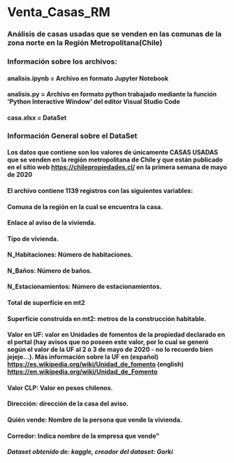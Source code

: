 # Venta_Casas_RM
### Análisis de casas usadas que se venden en las comunas de la zona norte en la Región Metropolitana(Chile)
### Información sobre los archivos:
#### analisis.ipynb = Archivo en formato Jupyter Notebook
#### analisis.py = Archivo en formato python trabajado mediante la función 'Python Interactive Window' del editor Visual Studio Code
#### casa.xlsx = DataSet

### Información General sobre el DataSet

#### Los datos que contiene son los valores de únicamente CASAS USADAS que se venden en la región metropolitana de Chile y que están publicado en el sitio web https://chilepropiedades.cl/ en la primera semana de mayo de 2020

#### El archivo contiene 1139 registros con las siguientes variables:

#### Comuna de la región en la cual se encuentra la casa.
#### Enlace al aviso de la vivienda.
#### Tipo de vivienda.
#### N_Habitaciones: Número de habitaciones.
#### N_Baños: Número de baños.
#### N_Estacionamientos: Número de estacionamientos.
#### Total de superficie en mt2
#### Superficie construida en mt2: metros de la construcción habitable.
#### Valor en UF: valor en Unidades de fomentos de la propiedad declarado en el portal (hay avisos que no poseen este valor, por lo cual se generó según el valor de la UF al 2 ó 3 de mayo de 2020 - no lo recuerdo bien jejeje…). Más información sobre la UF en (español) https://es.wikipedia.org/wiki/Unidad_de_fomento (english) https://en.wikipedia.org/wiki/Unidad_de_Fomento
#### Valor CLP: Valor en pesos chilenos.
#### Dirección: dirección de la casa del aviso.
#### Quién vende: Nombre de la persona que vende la vivienda.
#### Corredor: Indica nombre de la empresa que vende"

##### Dataset obtenido de: kaggle, creador del dataset: Gorki
